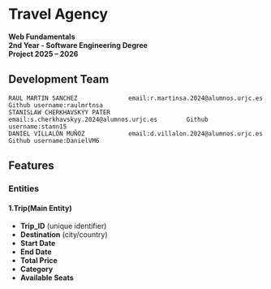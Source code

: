 # Travel Agency 

**Web Fundamentals**  
**2nd Year - Software Engineering Degree**  
**Project 2025 – 2026**


##  Development Team
`RAUL MARTIN SANCHEZ              email:r.martinsa.2024@alumnos.urjc.es            Github username:raulmrtnsa` <br>
`STANISLAW CHERKHAVSKYY PATER     email:s.cherkhavskyy.2024@alumnos.urjc.es        Github username:stann15   ` <br>
`DANIEL VILLALÓN MUÑOZ            email:d.villalon.2024@alumnos.urjc.es            Github username:DanielVM6 ` <br>     

## Features 

### Entities

#### 1.Trip(Main Entity)
- **Trip_ID** (unique identifier)  
- **Destination** (city/country)  
- **Start Date**  
- **End Date**  
- **Total Price**  
- **Category**  
- **Available Seats** 
